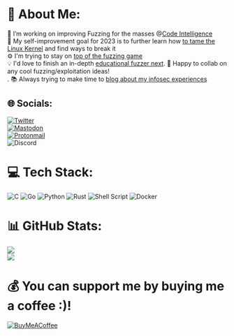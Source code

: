 # 💫 About Me:
🔭 I’m working on improving Fuzzing for the masses @[Code Intelligence](https://github.com/CodeIntelligenceTesting)<br>
🌱 My self-improvement goal for 2023 is to further learn how [to tame the Linux Kernel](https://github.com/0xricksanchez/like-dbg) and find ways to break it<br>
⚙️ I'm trying to stay on [top of the fuzzing game](https://github.com/0xricksanchez/paper_collection)  
💡 I'd love to finish an in-depth [educational fuzzer next](https://github.com/0xricksanchez/hantu). 
👯 Happy to collab on any cool fuzzing/exploitation ideas!<br>. 
📚 Always trying to make time to [blog about my infosec experiences](https://0x434b.dev/)


## 🌐 Socials:
[![Twitter](https://img.shields.io/badge/Twitter-%231DA1F2.svg?style=for-the-badge&logo=Twitter&logoColor=white)](https://twitter.com/0xricksanchez)<br>
[![Mastodon](https://img.shields.io/badge/-MASTODON-%232B90D9?style=for-the-badge&logo=mastodon&logoColor=white)](https://infosec.exchange/@434b)<br>
[![Protonmail](https://img.shields.io/badge/ProtonMail-8B89CC?style=for-the-badge&logo=protonmail&logoColor=white)](mailto:admin@434b.dev)<br>
![Discord](https://img.shields.io/badge/Discord-%235865F2.svg?style=for-the-badge&logo=discord&logoColor=white)


# 💻 Tech Stack:
![C](https://img.shields.io/badge/c-%2300599C.svg?style=for-the-badge&logo=c&logoColor=white) ![Go](https://img.shields.io/badge/go-%2300ADD8.svg?style=for-the-badge&logo=go&logoColor=white) ![Python](https://img.shields.io/badge/python-3670A0?style=for-the-badge&logo=python&logoColor=ffdd54) ![Rust](https://img.shields.io/badge/rust-%23000000.svg?style=for-the-badge&logo=rust&logoColor=white) ![Shell Script](https://img.shields.io/badge/shell_script-%23121011.svg?style=for-the-badge&logo=gnu-bash&logoColor=white) ![Docker](https://img.shields.io/badge/docker-%230db7ed.svg?style=for-the-badge&logo=docker&logoColor=white)
# 📊 GitHub Stats:
![](https://github-readme-stats.vercel.app/api?username=0xricksanchez&theme=dark&hide_border=false&include_all_commits=false&count_private=false)<br/>
![](https://github-readme-stats.vercel.app/api/top-langs/?username=0xricksanchez&theme=dark&hide_border=false&include_all_commits=false&count_private=false&layout=compact)


# 💰 You can support me by buying me a coffee :)!
[![BuyMeACoffee](https://img.shields.io/badge/Buy%20Me%20a%20Coffee-ffdd00?style=for-the-badge&logo=buy-me-a-coffee&logoColor=black)](https://buymeacoffee.com/0xricksanchez) 
